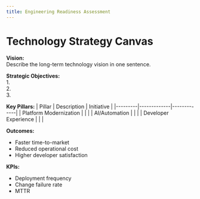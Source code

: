 ```yaml
---
title: Engineering Readiness Assessment
---
```


# Technology Strategy Canvas

**Vision:**  
Describe the long-term technology vision in one sentence.

**Strategic Objectives:**  
1.  
2.  
3.  

**Key Pillars:**
| Pillar | Description | Initiative |
|---------|-------------|-------------|
| Platform Modernization | | |
| AI/Automation | | |
| Developer Experience | | |

**Outcomes:**
- Faster time-to-market  
- Reduced operational cost  
- Higher developer satisfaction  

**KPIs:**
- Deployment frequency  
- Change failure rate  
- MTTR  
